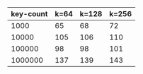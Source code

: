| key-count | k=64 | k=128 | k=256 |
|-----------|------|-------|-------|
|      1000 |   65 |    68 |    72 |
|     10000 |  105 |   106 |   110 |
|    100000 |   98 |    98 |   101 |
|   1000000 |  137 |   139 |   143 |
